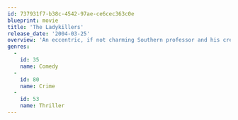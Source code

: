 ```yaml
---
id: 737931f7-b38c-4542-97ae-ce6cec363c0e
blueprint: movie
title: 'The Ladykillers'
release_date: '2004-03-25'
overview: 'An eccentric, if not charming Southern professor and his crew pose as a band in order to rob a casino, all under the nose of his unsuspecting landlord – a sharp old woman.'
genres:
  -
    id: 35
    name: Comedy
  -
    id: 80
    name: Crime
  -
    id: 53
    name: Thriller
---
```

